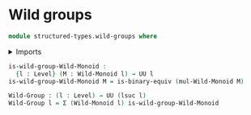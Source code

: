 # Wild groups

```agda
module structured-types.wild-groups where
```

<details><summary>Imports</summary>

```agda
open import foundation.binary-equivalences
open import foundation.dependent-pair-types
open import foundation.universe-levels

open import structured-types.wild-monoids
```

</details>

```agda
is-wild-group-Wild-Monoid :
  {l : Level} (M : Wild-Monoid l) → UU l
is-wild-group-Wild-Monoid M = is-binary-equiv (mul-Wild-Monoid M)

Wild-Group : (l : Level) → UU (lsuc l)
Wild-Group l = Σ (Wild-Monoid l) is-wild-group-Wild-Monoid
```
